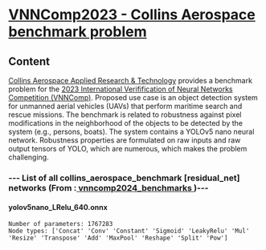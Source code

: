 # <a href ="https://github.com/loonwerks/vnncomp2023"> VNNComp2023 - Collins Aerospace benchmark problem </a>

## Content

[Collins Aerospace Applied Research & Technology](https://www.collinsaerospace.com/what-we-do/technology-and-innovation/applied-research-and-technology) provides a benchmark problem for the [2023 International Verifification of Neural Networks Competition (VNNComp)](https://sites.google.com/view/vnn2023). Proposed use case is an object detection system for unmanned aerial vehicles (UAVs) that perform maritime search and rescue missions. The benchmark is related to robustness against pixel modifications in the neighborhood of the objects to be detected by the system (e.g., persons, boats). The system contains a YOLOv5 nano neural network. Robustness properties are formulated on raw inputs and raw output tensors of YOLO, which are numerous, which makes the problem challenging.


### --- List of all collins_aerospace_benchmark [residual_net] networks (From :<a href = 'https://github.com/ChristopherBrix/vnncomp2024_benchmarks'> vnncomp2024_benchmarks </a>)---

#### yolov5nano_LRelu_640.onnx 
	Number of parameters: 1767283 
	Node types: ['Concat' 'Conv' 'Constant' 'Sigmoid' 'LeakyRelu' 'Mul' 'Resize' 'Transpose' 'Add' 'MaxPool' 'Reshape' 'Split' 'Pow']

